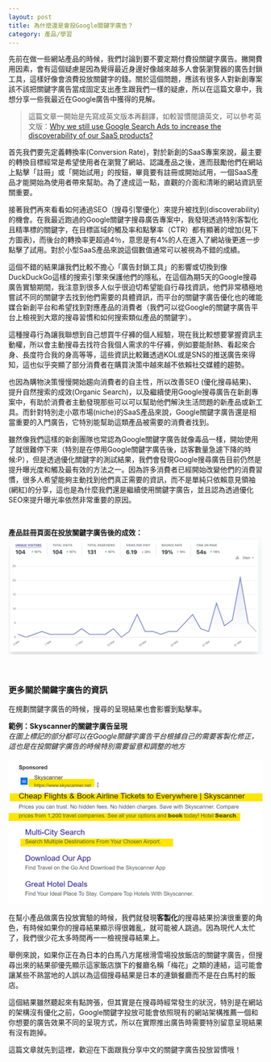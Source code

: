 ```yaml
---
layout: post
title: 為什麼還是會投Google關鍵字廣告？
category: 產品/學習
---
```


先前在做一些網站產品的時候，我們討論到要不要定期付費投關鍵字廣告。撇開費用因素，會有這個疑慮是因為覺得最近身邊好像越來越多人會裝瀏覽器的廣告封鎖工具，這樣好像會浪費投放關鍵字的錢。關於這個問題，應該有很多人對新創專案該不該把關鍵字廣告當成固定支出產生跟我們一樣的疑慮，所以在這篇文章中，我想分享一些我最近在Google廣告中獲得的見解。

> 這篇文章一開始是先寫成英文版本再翻譯，如較習慣閱讀英文，可以參考英文版：[Why we still use Google Search Ads to increase the discoverability of our SaaS products?](https://tzling.com/2023/05/26/google-search-ads/)

首先我們要先定義轉換率(Conversion Rate)，對於新創的SaaS專案來說，最主要的轉換目標經常是希望使用者在瀏覽了網站、認識產品之後，進而鼓勵他們在網站上點擊「註冊」或「開始試用」的按鈕，畢竟要有註冊或開始試用，一個SaaS產品才能開始為使用者帶來幫助。為了達成這一點，直觀的介面和清晰的網站資訊至關重要。

接著我們再來看看如何通過SEO（搜尋引擎優化）來提升被找到(discoverability)的機會。在我最近跑過的Google關鍵字搜尋廣告專案中，我發現透過特別客製化且精準標的關鍵字，在目標區域的觸及率和點擊率（CTR）都有顯著的增加(見下方圖表)，而後台的轉換率更超過4％，意思是有4%的人在進入了網站後更進一步點擊了試用。對於小型SaaS產品來說這個數值通常可以被視為不錯的成績。

這個不錯的結果讓我們比較不擔心「廣告封鎖工具」的影響或切換到像DuckDuckGo這樣的搜索引擎來保護他們的隱私，在這個為期5天的Google搜尋廣告實驗期間，我注意到很多人似乎很迫切希望能自行尋找資訊，他們非常積極地嘗試不同的關鍵字去找到他們需要的具體資訊，而平台的關鍵字廣告優化也的確能媒合新創平台和希望找到對應產品的消費者（我們可以從Google的關鍵字廣告平台上檢視到大眾的搜尋習慣和如何搜索類似產品的關鍵字）。

這種搜尋行為讓我聯想到自己想買牛仔褲的個人經驗，現在我比較想要掌握資訊主動權，所以會主動搜尋去找符合我個人需求的牛仔褲，例如要能耐熱、看起來合身、長度符合我的身高等等，這些資訊比較難透過KOL或是SNS的推送廣告來得知，這也似乎突顯了部分消費者在購買決策中越來越不依賴社交媒體的趨勢。

也因為購物決策慢慢開始趨向消費者的自主性，所以改善SEO (優化搜尋結果)、提升自然搜索的成效(Organic Search)，以及繼續使用Google搜尋廣告在新創專案中，有助於消費者主動發現那些可以可以幫助他們解決生活問題的新產品或新工具。而針對特別走小眾市場(niche)的SaaS產品來說，Google關鍵字廣告還是相當重要的入門廣告，它特別能幫助這類產品被需要的消費者找到。

雖然像我們這樣的新創團隊也常認為Google關鍵字廣告就像毒品一樣，開始使用了就很難停下來（特別是在停用Google關鍵字廣告後，訪客數量急遽下降的時候:P），但是透過優化關鍵字的測試結果，我們會發現Google搜尋廣告目前仍然是提升曝光度和觸及最有效的方法之一。因為許多消費者已經開始改變他們的消費習慣，很多人希望能夠主動找到他們真正需要的資訊，而不是單純只依賴意見領袖(網紅)的分享，這也是為什麼我們還是繼續使用關鍵字廣告，並且認為透過優化SEO來提升曝光率依然非常重要的原因。

<br/>

**產品註冊頁面在投放關鍵字廣告後的成效：** <br/>
![](/assets/img/DM.jpg)<br/>


<br/>

### 更多關於關鍵字廣告的資訊

在規劃關鍵字廣告的時候，搜尋的呈現結果也會影響到點擊率。

**範例：Skyscanner的關鍵字廣告呈現** <br/>
*在圖上標記的部分都可以在Google關鍵字廣告平台根據自己的需要客製化修正，這也是在投關鍵字廣告的時候特別需要留意和調整的地方* <br/><br/>
![](/assets/img/SearchResult.jpg)<br/>


在幫小產品做廣告投放實驗的時候，我們就發現**客製化**的搜尋結果扮演很重要的角色，有時候如果你的搜尋結果顯示得很雜亂，就可能被人跳過。因為現代人太忙了，我們很少花太多時間再一一檢視搜尋結果上。

舉例來說，如果你正在為日本的白馬八方尾根滑雪場投放飯店的關鍵字廣告，但搜尋出來的結果卻優先顯示這家飯店旗下的餐廳名稱「梅花」之類的連結，這可能會讓某些不熟當地的人誤以為這個搜尋結果是日本的連鎖餐廳而不是在白馬村的飯店。

這個結果雖然聽起來有點誇張，但其實是在搜尋時經常發生的狀況，特別是在網站的架構沒有優化之前，Google關鍵字投放可能會依照現有的網站架構推薦一個和你想要的廣告效果不同的呈現方式，所以在實際推出廣告時需要特別留意呈現結果有沒有跑掉。


這篇文章就先到這裡，歡迎在下面跟我分享中文的關鍵字廣告投放習慣哦！
